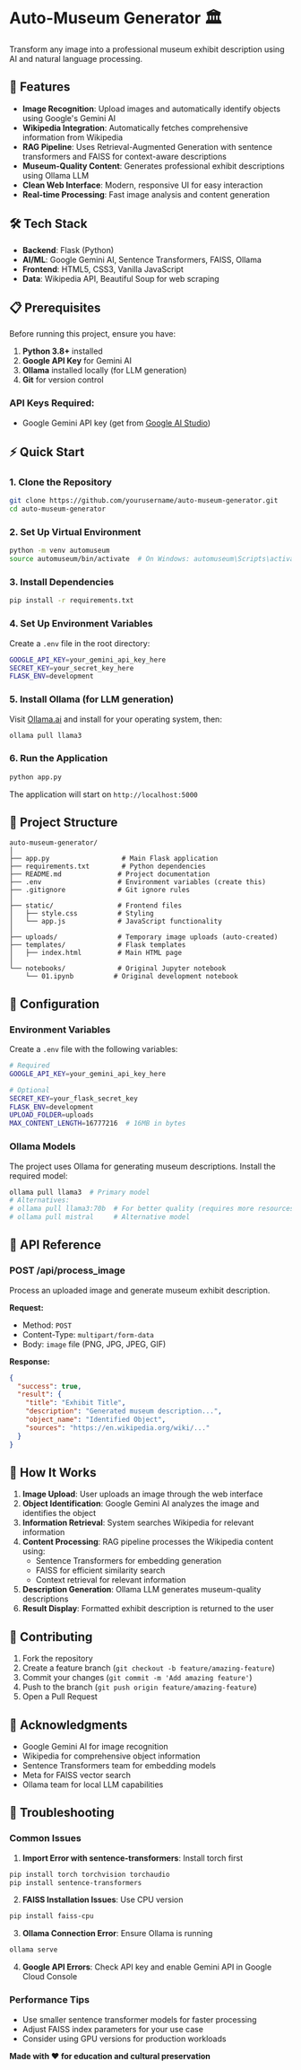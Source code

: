 # Auto-Museum Generator 🏛️

Transform any image into a professional museum exhibit description using AI and natural language processing.

## 🌟 Features

- **Image Recognition**: Upload images and automatically identify objects using Google's Gemini AI
- **Wikipedia Integration**: Automatically fetches comprehensive information from Wikipedia
- **RAG Pipeline**: Uses Retrieval-Augmented Generation with sentence transformers and FAISS for context-aware descriptions  
- **Museum-Quality Content**: Generates professional exhibit descriptions using Ollama LLM
- **Clean Web Interface**: Modern, responsive UI for easy interaction
- **Real-time Processing**: Fast image analysis and content generation


## 🛠️ Tech Stack

- **Backend**: Flask (Python)
- **AI/ML**: Google Gemini AI, Sentence Transformers, FAISS, Ollama
- **Frontend**: HTML5, CSS3, Vanilla JavaScript
- **Data**: Wikipedia API, Beautiful Soup for web scraping

## 📋 Prerequisites

Before running this project, ensure you have:

1. **Python 3.8+** installed
2. **Google API Key** for Gemini AI
3. **Ollama** installed locally (for LLM generation)
4. **Git** for version control

### API Keys Required:
- Google Gemini API key (get from [Google AI Studio](https://makersuite.google.com/app/apikey))

## ⚡ Quick Start

### 1. Clone the Repository
```bash
git clone https://github.com/yourusername/auto-museum-generator.git
cd auto-museum-generator
```

### 2. Set Up Virtual Environment
```bash
python -m venv automuseum
source automuseum/bin/activate  # On Windows: automuseum\Scripts\activate
```

### 3. Install Dependencies
```bash
pip install -r requirements.txt
```

### 4. Set Up Environment Variables
Create a `.env` file in the root directory:
```bash
GOOGLE_API_KEY=your_gemini_api_key_here
SECRET_KEY=your_secret_key_here
FLASK_ENV=development
```

### 5. Install Ollama (for LLM generation)
Visit [Ollama.ai](https://ollama.ai) and install for your operating system, then:
```bash
ollama pull llama3
```

### 6. Run the Application
```bash
python app.py
```

The application will start on `http://localhost:5000`

## 📁 Project Structure

```
auto-museum-generator/
│
├── app.py                  # Main Flask application
├── requirements.txt        # Python dependencies
├── README.md              # Project documentation
├── .env                   # Environment variables (create this)
├── .gitignore             # Git ignore rules
│
├── static/                # Frontend files  
│   ├── style.css          # Styling
│   └── app.js             # JavaScript functionality
│
├── uploads/               # Temporary image uploads (auto-created)
├── templates/             # Flask templates
│   ├── index.html         # Main HTML page
│
└── notebooks/             # Original Jupyter notebook
    └── 01.ipynb          # Original development notebook
```

## 🔧 Configuration

### Environment Variables

Create a `.env` file with the following variables:

```bash
# Required
GOOGLE_API_KEY=your_gemini_api_key_here

# Optional
SECRET_KEY=your_flask_secret_key
FLASK_ENV=development
UPLOAD_FOLDER=uploads
MAX_CONTENT_LENGTH=16777216  # 16MB in bytes
```

### Ollama Models

The project uses Ollama for generating museum descriptions. Install the required model:

```bash
ollama pull llama3  # Primary model
# Alternatives:
# ollama pull llama3:70b  # For better quality (requires more resources)
# ollama pull mistral     # Alternative model
```

## 📖 API Reference

### POST /api/process_image

Process an uploaded image and generate museum exhibit description.

**Request:**
- Method: `POST`
- Content-Type: `multipart/form-data`
- Body: `image` file (PNG, JPG, JPEG, GIF)

**Response:**
```json
{
  "success": true,
  "result": {
    "title": "Exhibit Title",
    "description": "Generated museum description...",
    "object_name": "Identified Object",
    "sources": "https://en.wikipedia.org/wiki/..."
  }
}
```

## 🧪 How It Works

1. **Image Upload**: User uploads an image through the web interface
2. **Object Identification**: Google Gemini AI analyzes the image and identifies the object
3. **Information Retrieval**: System searches Wikipedia for relevant information
4. **Content Processing**: RAG pipeline processes the Wikipedia content using:
   - Sentence Transformers for embedding generation
   - FAISS for efficient similarity search
   - Context retrieval for relevant information
5. **Description Generation**: Ollama LLM generates museum-quality descriptions
6. **Result Display**: Formatted exhibit description is returned to the user

## 🤝 Contributing

1. Fork the repository
2. Create a feature branch (`git checkout -b feature/amazing-feature`)
3. Commit your changes (`git commit -m 'Add amazing feature'`)
4. Push to the branch (`git push origin feature/amazing-feature`)
5. Open a Pull Request

## 🙏 Acknowledgments

- Google Gemini AI for image recognition
- Wikipedia for comprehensive object information
- Sentence Transformers team for embedding models
- Meta for FAISS vector search
- Ollama team for local LLM capabilities

## 🐛 Troubleshooting

### Common Issues

1. **Import Error with sentence-transformers**: Install torch first
```bash
pip install torch torchvision torchaudio
pip install sentence-transformers
```

2. **FAISS Installation Issues**: Use CPU version
```bash
pip install faiss-cpu
```

3. **Ollama Connection Error**: Ensure Ollama is running
```bash
ollama serve
```

4. **Google API Errors**: Check API key and enable Gemini API in Google Cloud Console

### Performance Tips

- Use smaller sentence transformer models for faster processing
- Adjust FAISS index parameters for your use case
- Consider using GPU versions for production workloads

**Made with ❤️ for education and cultural preservation**